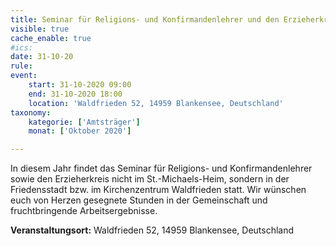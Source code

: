 ```yaml
---
title: Seminar für Religions- und Konfirmandenlehrer und den Erzieherkreis (nicht im St.-Michaels-Heim)
visible: true
cache_enable: true
#ics: 
date: 31-10-20
rule: 
event:
	start: 31-10-2020 09:00
	end: 31-10-2020 18:00
	location: 'Waldfrieden 52, 14959 Blankensee, Deutschland'
taxonomy:
	kategorie: ['Amtsträger']
	monat: ['Oktober 2020']

---
```

In diesem Jahr findet das Seminar für Religions- und Konfirmandenlehrer sowie den Erzieherkreis nicht im St.-Michaels-Heim, sondern in der Friedensstadt bzw. im Kirchenzentrum Waldfrieden statt. Wir wünschen euch von Herzen gesegnete Stunden in der Gemeinschaft und fruchtbringende Arbeitsergebnisse.



**Veranstaltungsort:** Waldfrieden 52, 14959 Blankensee, Deutschland

